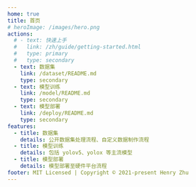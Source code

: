 ```yaml
---
home: true
title: 首页
# heroImage: /images/hero.png
actions:
  # - text: 快速上手
  #   link: /zh/guide/getting-started.html
  #   type: primary
  #   type: secondary
  - text: 数据集
    link: /dataset/README.md
    type: secondary
  - text: 模型训练
    link: /model/README.md
    type: secondary
  - text: 模型部署
    link: /deploy/README.md
    type: secondary
features:
  - title: 数据集
    details: 公开数据集处理流程、自定义数据制作流程
  - title: 模型训练
    details: 包括 yolov5、yolox 等主流模型
  - title: 模型部署
    details: 模型部署至硬件平台流程
footer: MIT Licensed | Copyright © 2021-present Henry Zhu
---
```

